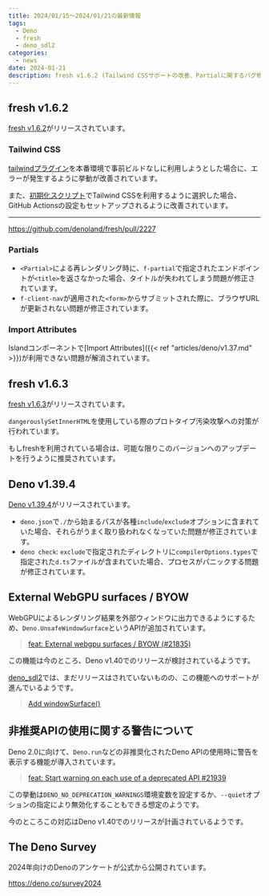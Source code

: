 ```yaml
---
title: 2024/01/15〜2024/01/21の最新情報
tags:
  - Deno
  - fresh
  - deno_sdl2
categories:
  - news
date: 2024-01-21
description: fresh v1.6.2 (Tailwind CSSサポートの改善、Partialに関するバグ修正など), fresh v1.6.3 (プロトタイプ汚染への対策が強化), Deno v1.39.4 (deno.jsonのinclude/excludeに関するバグ修正), External WebGPU surfaces / BYOW, 非推奨APIの使用に関する警告について, The Deno Survey
---
```


## fresh v1.6.2

[fresh v1.6.2](https://github.com/denoland/fresh/releases/tag/1.6.2)がリリースされています。

### Tailwind CSS

[tailwindプラグイン](https://github.com/denoland/fresh/blob/1.6.3/plugins/tailwind.ts)を本番環境で事前ビルドなしに利用しようとした場合に、エラーが発生するように挙動が改善されています。

また、[初期化スクリプト](https://github.com/denoland/fresh/blob/1.6.3/init.ts)でTailwind CSSを利用するように選択した場合、GitHub Actionsの設定もセットアップされるように改善されています。

---

https://github.com/denoland/fresh/pull/2227

### Partials

- `<Partial>`による再レンダリング時に、`f-partial`で指定されたエンドポイントが`<title>`を返さなかった場合、タイトルが失われてしまう問題が修正されています。
- `f-client-nav`が適用された`<form>`からサブミットされた際に、ブラウザURLが更新されない問題が修正されています。

### Import Attributes

Islandコンポーネントで[Import Attributes]({{< ref "articles/deno/v1.37.md" >}})が利用できない問題が解消されています。

## fresh v1.6.3

[fresh v1.6.3](https://github.com/denoland/fresh/releases/tag/1.6.3)がリリースされています。

`dangerouslySetInnerHTML`を使用している際のプロトタイプ汚染攻撃への対策が行われています。

もしfreshを利用されている場合は、可能な限りこのバージョンへのアップデートを行うように推奨されています。

## Deno v1.39.4

[Deno v1.39.4](https://github.com/denoland/deno/releases/tag/v1.39.4)がリリースされています。

- `deno.json`で`./`から始まるパスが各種`include`/`exclude`オプションに含まれていた場合、それらがうまく取り扱われなくなっていた問題が修正されています。
- `deno check`: `exclude`で指定されたディレクトリに`compilerOptions.types`で指定された`d.ts`ファイルが含まれていた場合、プロセスがパニックする問題が修正されています。

## External WebGPU surfaces / BYOW

WebGPUによるレンダリング結果を外部ウィンドウに出力できるようにするため、`Deno.UnsafeWindowSurface`というAPIが追加されています。

> [feat: External webgpu surfaces / BYOW (#21835)](https://github.com/denoland/deno/pull/21835)

この機能は今のところ、Deno v1.40でのリリースが検討されているようです。

[deno_sdl2](https://github.com/littledivy/deno_sdl2)では、まだリリースはされていないものの、この機能へのサポートが進んでいるようです。

> [Add windowSurface()](https://github.com/littledivy/deno_sdl2/commit/ef4cbfb9107dd2a13b64394684c6021a1bd94e70)

## 非推奨APIの使用に関する警告について

Deno 2.0に向けて、`Deno.run`などの非推奨化されたDeno APIの使用時に警告を表示する機能が導入されています。

> [feat: Start warning on each use of a deprecated API #21939](https://github.com/denoland/deno/pull/21939)

この挙動は`DENO_NO_DEPRECATION_WARNINGS`環境変数を設定するか、`--quiet`オプションの指定により無効化することもできる想定のようです。

今のところこの対応はDeno v1.40でのリリースが計画されているようです。

## The Deno Survey

2024年向けのDenoのアンケートが公式から公開されています。

https://deno.co/survey2024
